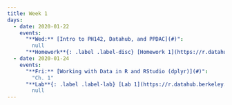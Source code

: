 ```yaml
---
title: Week 1
days:
  - date: 2020-01-22
    events:
      "**Wed:** [Intro to PH142, Datahub, and PPDAC](#)":
        null
      "**Homework**{: .label .label-disc} [Homework 1](https://r.datahub.berkeley.edu/hub/user-redirect/git-pull?repo=https%3A%2F%2Fgithub.com%2Fph142-ucb%2Fsp20&urlpath=rstudio%2F) (Due Jan. 28)":
  - date: 2020-01-24
    events:
      "**Fri:** [Working with Data in R and RStudio (dplyr)](#)":
        "Ch. 1"
      "**Lab**{: .label .label-lab} [Lab 1](https://r.datahub.berkeley.edu/hub/user-redirect/git-pull?repo=https%3A%2F%2Fgithub.com%2Fph142-ucb%2Fsp20&urlpath=rstudio%2F) (Due Jan. 24)":
        null
---
```

